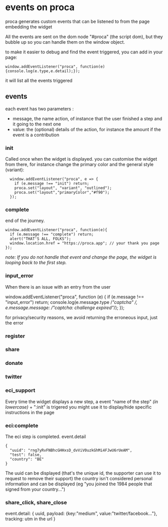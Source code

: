 # events on proca

proca generates custom events that can be listened to from the page embedding the widget

All the events are sent on the dom node "#proca" (the script dom), but they bubble up so you can handle them on the window object. 

to make it easier to debug and find the event triggered, you can add in your page:

    window.addEventListener("proca", function(e){console.log(e.type,e.detail);});

it will list all the events triggered 



## events

each event has two parameters :
- message, the name action, of instance that the user finished a step and it going to the next one
- value: the (optional) details of the action, for instance the amount if the event is a contribution

### init

Called once when the widget is displayed. you can customise the widget from there, for instance change the primary color and the general style (variant):

      window.addEventListener("proca", e => {
        if (e.message !== "init") return;
        proca.set("layout", "variant", "outlined");
        proca.set("layout","primaryColor","#f90");
      });


### complete 

end of the journey. 

    window.addEventListener("proca", function(e){
      if (e.message !== "complete") return;
      alert("THAT'S ALL, FOLKS");
      window.location.href = "https://proca.app"; // your thank you page
    });

_note: If you do not handle that event and change the page, the widget is looping back to the first step._


### input_error

When there is an issue with an entry from the user

   window.addEventListener("proca", function (e) {
      if (e.message !== "input_error") return;
      console.log(e.message.type /*"captcha" */, e.message.message: /*"captcha: challenge expired"*/);
   });

for privacy/security reasons, we avoid returning the erroneous input, just the error

### register
### share
### donate
### twitter
### eci_support

Every time the widget displays a new step, a event "name of the step" _(in lowercase)_ + ":init" is trigered
you might use it to display/hide specific instructions in the page

### eci:complete

The eci step is completed. event.detail

    {
      "uuid": "rng7yRvFNBhcGHHxsD_dvViV0uzkGhMi4FJwU6rUeAM",
      "test": false,
      "country": "BE"
    }

The uuid can be displayed (that's the unique id, the supporter can use it to request to remove their support)
the country isn't considered personal information and can be displayed (eg "you joined the 1984 people that signed from your country...")

### share_click, share_close

   event.detail: {
       uuid, 
       payload: {key:"medium", value:"twitter/facebook..."},
       tracking: utm in the url
   }

